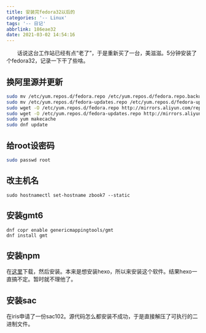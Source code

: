```yaml
---
title: 安装完fedora32以后的
categories: '-- Linux'
tags: '-- 日记'
abbrlink: 186eae32
date: 2021-03-02 14:54:16
---
```

&emsp;&emsp;话说这台工作站已经有点“老了”，于是重新买了一台，美滋滋。5分钟安装了个fedora32，记录一下干了些啥。
<!-- more -->
## 换阿里源并更新
```bash
sudo mv /etc/yum.repos.d/fedora.repo /etc/yum.repos.d/fedora.repo.backup
sudo mv /etc/yum.repos.d/fedora-updates.repo /etc/yum.repos.d/fedora-updates.repo.backup
sudo wget -O /etc/yum.repos.d/fedora.repo http://mirrors.aliyun.com/repo/fedora.repo
sudo wget -O /etc/yum.repos.d/fedora-updates.repo http://mirrors.aliyun.com/repo/fedora-updates.repo
sudo yum makecache
sudo dnf update
```
## 给root设密码
```bash
sudo passwd root
```

## 改主机名
```
sudo hostnamectl set-hostname zbook7 --static
```

## 安装gmt6
```
dnf copr enable genericmappingtools/gmt
dnf install gmt
```

## 安装npm
在[这里](https://nodejs.org/en/download/)下载，然后安装。本来是想安装hexo，所以来安装这个软件。结果hexo一直搞不定。暂时就不理他了。

## 安装sac
在iris申请了一份sac102。源代码怎么都安装不成功，于是直接解压了可执行的二进制文件。
